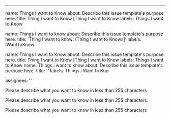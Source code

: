 ---
name: Things I want to Know
about: Describe this issue template's purpose here.
title: Thing I want to Know <file in title> [Thing I want to Know
labels: Things I want to Know

name: Things I want to know
about: Describe this issue template's purpose here.
title: 'Thing I want to know: <file in title> [Thing I want to Knows]'
labels: IWantToKnow



name: Things I want to Know
about: Describe this issue template's purpose here.
title: Thing I want to Know <file in title> [Thing I want to Know
labels: Things I want to Know
name: Things i want to know
about: Describe this issue template's purpose here.
title: ''
labels: Things i Want to Kno

assignees: ''



Please describe what you want to know in less than 255 characters

Please describe what you want to know in less than 255 characters.



Please describe what you want to know in less than 255 characters

